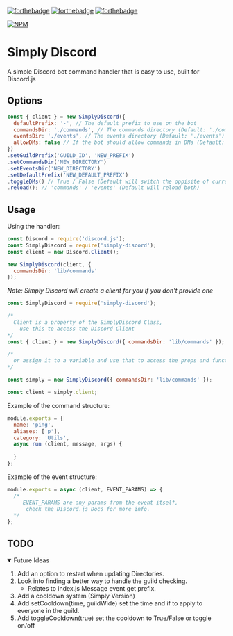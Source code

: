 [![forthebadge](https://forthebadge.com/images/badges/made-with-javascript.svg)](https://forthebadge.com)
[![forthebadge](https://forthebadge.com/images/badges/not-a-bug-a-feature.svg)](https://forthebadge.com)
[![forthebadge](https://forthebadge.com/images/badges/check-it-out.svg)](https://forthebadge.com)

[![NPM](https://nodei.co/npm/simply-discord.png)](https://nodei.co/npm/simply-discord/)

# Simply Discord

A simple Discord bot command handler that is easy to use, built for Discord.js

## Options

```js
const { client } = new SimplyDiscord({
  defaultPrefix: '-', // The default prefix to use on the bot
  commandsDir: './commands', // The commands directory (Default: './commands')
  eventsDir: './events', // The events directory (Default: './events')
  allowDMs: false // If the bot should allow commands in DMs (Default: True)
})
.setGuildPrefix('GUILD_ID', 'NEW_PREFIX')
.setCommandsDir('NEW_DIRECTORY')
.setEventsDir('NEW_DIRECTORY')
.setDefaultPrefix('NEW_DEFAULT_PREFIX')
.toggleDMs() // True / False (Default will switch the oppisite of current state)
.reload(); // 'commands' / 'events' (Default will reload both)
```

## Usage

Using the handler:
```js
const Discord = require('discord.js');
const SimplyDiscord = require('simply-discord');
const client = new Discord.Client();

new SimplyDiscord(client, {
  commandsDir: 'lib/commands'
});
```
*Note: Simply Discord will create a client for you if you don't provide one*
```js
const SimplyDiscord = require('simply-discord');

/*
  Client is a property of the SimplyDiscord Class, 
    use this to access the Discord Client
*/
const { client } = new SimplyDiscord({ commandsDir: 'lib/commands' });

/*
  or assign it to a variable and use that to access the props and functions
*/

const simply = new SimplyDiscord({ commandsDir: 'lib/commands' });

const client = simply.client;
```

Example of the command structure:
```js
module.exports = {
  name: 'ping',
  aliases: ['p'],
  category: 'Utils',
  async run (client, message, args) {
    
  }
};
```

Example of the event structure:
```js
module.exports = async (client, EVENT_PARAMS) => {
  /* 
     EVENT_PARAMS are any params from the event itself, 
      check the Discord.js Docs for more info.
  */ 
};
```
## TODO

<details open="open">
  <summary>Future Ideas</summary>
  <ol>
    <li>
      <a>Add an option to restart when updating Directories.</a>
    </li>
    <li>
      <a> Look into finding a better way to handle the guild checking.</a>
      <ul>
        <li><a> Relates to index.js Message event get prefix.</a></li>
      </ul>
    </li>
    <li><a>Add a cooldown system (Simply Version)</a></li>
    <li><a>Add setCooldown(time, guildWide) set the time and if to apply to everyone in the guild.</a></li>
    <li><a>Add toggleCooldown(true) set the cooldown to True/False or toggle on/off</a></li>
  </ol>
</details>
